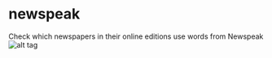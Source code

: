 # newspeak
Check which newspapers in their online editions use words from Newspeak
![alt tag](http://imgur.com/isbzXS7)
